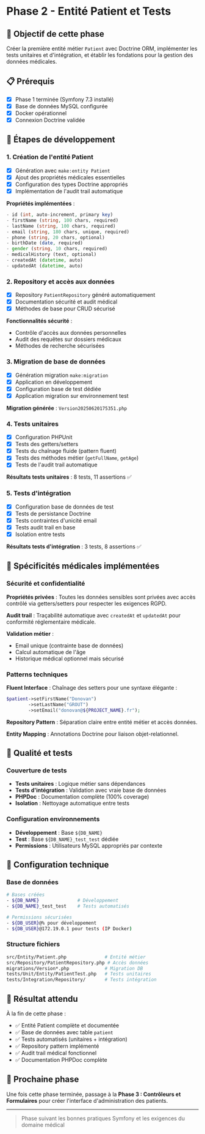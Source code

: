 # Phase 2 - Entité Patient et Tests

## 🎯 Objectif de cette phase

Créer la première entité métier `Patient` avec Doctrine ORM, implémenter les tests unitaires et d'intégration, et établir les fondations pour la gestion des données médicales.

## 📋 Prérequis

- [x] Phase 1 terminée (Symfony 7.3 installé)
- [x] Base de données MySQL configurée
- [x] Docker opérationnel
- [x] Connexion Doctrine validée

## 🚀 Étapes de développement

### 1. Création de l'entité Patient

- [x] Génération avec `make:entity Patient`
- [x] Ajout des propriétés médicales essentielles
- [x] Configuration des types Doctrine appropriés
- [x] Implémentation de l'audit trail automatique

**Propriétés implémentées** :

```php
- id (int, auto-increment, primary key)
- firstName (string, 100 chars, required)
- lastName (string, 100 chars, required) 
- email (string, 180 chars, unique, required)
- phone (string, 20 chars, optional)
- birthDate (date, required)
- gender (string, 10 chars, required)
- medicalHistory (text, optional)
- createdAt (datetime, auto)
- updatedAt (datetime, auto)
```

### 2. Repository et accès aux données

- [x] Repository `PatientRepository` généré automatiquement
- [x] Documentation sécurité et audit médical
- [x] Méthodes de base pour CRUD sécurisé

**Fonctionnalités sécurité** :

- Contrôle d'accès aux données personnelles
- Audit des requêtes sur dossiers médicaux
- Méthodes de recherche sécurisées

### 3. Migration de base de données

- [x] Génération migration `make:migration`
- [x] Application en développement
- [x] Configuration base de test dédiée
- [x] Application migration sur environnement test

**Migration générée** : `Version20250620175351.php`

### 4. Tests unitaires

- [x] Configuration PHPUnit
- [x] Tests des getters/setters
- [x] Tests du chaînage fluide (pattern fluent)
- [x] Tests des méthodes métier (`getFullName`, `getAge`)
- [x] Tests de l'audit trail automatique

**Résultats tests unitaires** : 8 tests, 11 assertions ✅

### 5. Tests d'intégration

- [x] Configuration base de données de test
- [x] Tests de persistance Doctrine
- [x] Tests contraintes d'unicité email
- [x] Tests audit trail en base
- [x] Isolation entre tests

**Résultats tests d'intégration** : 3 tests, 8 assertions ✅

## 🏥 Spécificités médicales implémentées

### Sécurité et confidentialité

**Propriétés privées** : Toutes les données sensibles sont privées avec accès contrôlé via getters/setters pour respecter les exigences RGPD.

**Audit trail** : Traçabilité automatique avec `createdAt` et `updatedAt` pour conformité réglementaire médicale.

**Validation métier** :

- Email unique (contrainte base de données)
- Calcul automatique de l'âge
- Historique médical optionnel mais sécurisé

### Patterns techniques

**Fluent Interface** : Chaînage des setters pour une syntaxe élégante :

```php
$patient->setFirstName("Donovan")
        ->setLastName("GROUT") 
        ->setEmail("donovan@${PROJECT_NAME}.fr");
```

**Repository Pattern** : Séparation claire entre entité métier et accès données.

**Entity Mapping** : Annotations Doctrine pour liaison objet-relationnel.

## 🧪 Qualité et tests

### Couverture de tests

- **Tests unitaires** : Logique métier sans dépendances
- **Tests d'intégration** : Validation avec vraie base de données
- **PHPDoc** : Documentation complète (100% coverage)
- **Isolation** : Nettoyage automatique entre tests

### Configuration environnements

- **Développement** : Base `${DB_NAME}`
- **Test** : Base `${DB_NAME}_test_test` dédiée
- **Permissions** : Utilisateurs MySQL appropriés par contexte

## 🔧 Configuration technique

### Base de données

```bash
# Bases créées
- ${DB_NAME}              # Développement
- ${DB_NAME}_test_test    # Tests automatisés

# Permissions sécurisées
- ${DB_USER}@% pour développement
- ${DB_USER}@172.19.0.1 pour tests (IP Docker)
```

### Structure fichiers

```bash
src/Entity/Patient.php              # Entité métier
src/Repository/PatientRepository.php # Accès données
migrations/Version*.php             # Migration DB
tests/Unit/Entity/PatientTest.php   # Tests unitaires  
tests/Integration/Repository/       # Tests intégration
```

## 🎯 Résultat attendu

À la fin de cette phase :

- ✅ Entité Patient complète et documentée
- ✅ Base de données avec table `patient`
- ✅ Tests automatisés (unitaires + intégration)
- ✅ Repository pattern implémenté
- ✅ Audit trail médical fonctionnel
- ✅ Documentation PHPDoc complète

## 🔮 Prochaine phase

Une fois cette phase terminée, passage à la **Phase 3 : Contrôleurs et Formulaires** pour créer l'interface d'administration des patients.

---

> Phase suivant les bonnes pratiques Symfony et les exigences du domaine médical
